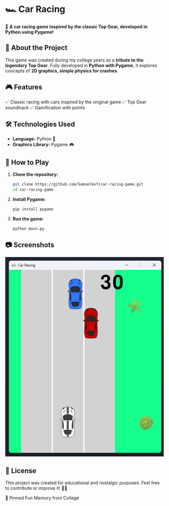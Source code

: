 # 🏎️ Car Racing

🚗 **A car racing game inspired by the classic Top Gear, developed in Python using Pygame!**

## 📌 About the Project

This game was created during my college years as a **tribute to the legendary Top Gear**. Fully developed in **Python with Pygame**, it explores concepts of **2D graphics, simple physics for crashes**.

## 🎮 Features

✅ Classic racing with cars inspired by the original game
✅ Top Gear soundtrack
✅ Gamification with points


## 🛠️ Technologies Used

- **Language:** Python 🐍  
- **Graphics Library:** Pygame 🎮  

## 🚀 How to Play

1. **Clone the repository:**  
   ```bash
   git clone https://github.com/Samuelmvf/car-racing-game.git
   cd car-racing-game
   ```  
2. **Install Pygame:**  
   ```bash
   pip install pygame
   ```  
3. **Run the game:**  
   ```bash
   python main.py
   ```  

## 📷 Screenshots
<img src="assets/readme-example.png" alt="Game image" width="520">


## 📜 License

This project was created for educational and nostalgic purposes. Feel free to contribute or improve it! 🚗💨  

📌 Pinned Fun Memory from College
